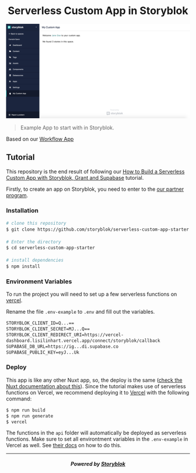<p align="center">
  <h1 align="center">Serverless Custom App in Storyblok </h1>
</p>

![App preview image](./screenshot.png)

> Example App to start with in Storyblok.

Based on our [Workflow App](https://github.com/storyblok/storyblok-workflow-app)


## Tutorial

This repository is the end result of following our [How to Build a Serverless Custom App with Storyblok, Grant and Supabase](https://www.storyblok.com/tp/serverless-custom-app-oauth-2) tutorial. 


Firstly, to create an app on Storyblok, you need to enter to the [our partner program](https://www.storyblok.com/partners).

### Installation

``` bash
# clone this repository
$ git clone https://github.com/storyblok/serverless-custom-app-starter.git

# Enter the directory
$ cd serverless-custom-app-starter

# install dependencies
$ npm install
```

### Environment Variables

To run the project you will need to set up a few serverless functions on [vercel](https://vercel.com/).

Rename the file `.env-example` to `.env` and fill out the variables.

~~~text
STORYBLOK_CLIENT_ID=Q...==
STORYBLOK_CLIENT_SECRET=MJ...Q==
STORYBLOK_CLIENT_REDIRECT_URI=https://vercel-dashboard.lisilinhart.vercel.app/connect/storyblok/callback
SUPABASE_DB_URL=https://ig...di.supabase.co
SUPABASE_PUBLIC_KEY=eyJ...Uk
~~~



### Deploy

This app is like any other Nuxt app, so, the deploy is the same ([check the Nuxt documentation about this](https://nuxtjs.org/guide/commands#production-deployment)). Since the tutorial makes use of serverless functions on Vercel, we recommend deploying it to [Vercel](https://vercel.com/) with the following command:

```
$ npm run build
$ npm run generate
$ vercel
```

The functions in the `api` folder will automatically be deployed as serverless functions. Make sure to set all environtment variables in the `.env-example` in Vercel as well. See [their docs](https://vercel.com/knowledge/how-to-add-vercel-environment-variables) on how to do this.

---

<p align="center">
  <h5 align="center">Powered by <a href="https://www.storyblok.com/" title="link to the Storyblok website">Storyblok</a></h5>
</p>
